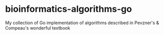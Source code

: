 # bioinformatics-algorithms-go
My collection of Go implementation of algorithms described in Pevzner's &amp; Compeau's wonderful textbook
